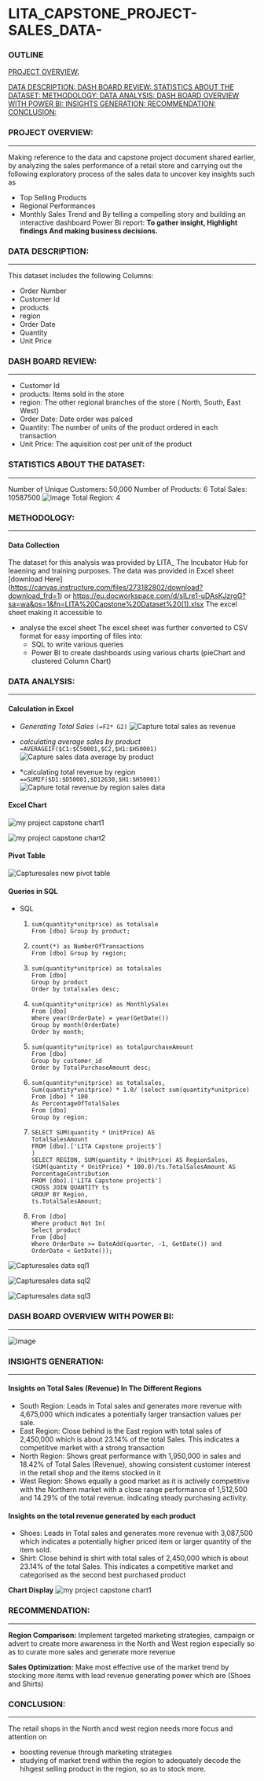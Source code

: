 # LITA_CAPSTONE_PROJECT-SALES_DATA-

### OUTLINE
[ PROJECT OVERVIEW: ](#project-overview)

[ DATA DESCRIPTION: ](#data-description)
[ DASH BOARD REVIEW: ](#dash-board-review)
[ STATISTICS ABOUT THE DATASET: ](statistics-about-the-dataset)
[ METHODOLOGY: ](methodology)
[ DATA ANALYSIS: ](data-analysis)
[ DASH BOARD OVERVIEW WITH POWER BI: ](dash-board-review-with-powerbi)
[ INSIGHTS GENERATION: ](insights-generation)
[ RECOMMENDATION: ](recommendation)
[ CONCLUSION: ](conclusion)



### PROJECT OVERVIEW:
---
Making reference to the data and capstone project document shared earlier, by analyzing the sales performance of a retail store and carrying out the following exploratory process of the sales data to uncover key insights such as
- Top Selling Products
- Regional Performances
- Monthly Sales Trend and
By telling a compelling story and building an interactive dashboard Power Bi report: **To gather insight, Highlight findings And making business decisions.**

### DATA DESCRIPTION:
---
This dataset includes the following Columns:
- Order Number
- Customer Id
- products
- region
- Order Date
- Quantity
- Unit Price
  
### DASH BOARD REVIEW:
---
- Customer Id
- products: Items sold in the store
- region: The other regional branches of the store ( North, South, East West) 
- Order Date: Date order was palced
- Quantity: The number of units of the product ordered in each transaction
- Unit Price: The aquisition cost per unit of the product

### STATISTICS ABOUT THE DATASET:
---
Number of Unique Customers: 50,000
Number of Products: 6
Total Sales: 10587500 ![image](https://github.com/user-attachments/assets/e260abe1-8773-4574-ac85-2f3f97b30e34)
Total Region: 4 

### METHODOLOGY:
---

#### Data Collection
The dataset for this analysis was provided by LITA_ The Incubator Hub for leaening and training purposes. The data was provided in Excel sheet [download Here] (https://canvas.instructure.com/files/273182802/download?download_frd=1) or https://eu.docworkspace.com/d/sILre1-uDAsKJzrgG?sa=wa&ps=1&fn=LITA%20Capstone%20Dataset%20(1).xlsx
 The excel sheet making it accessible to 
- analyse the excel sheet
  The excel sheet was further converted to CSV format for easy importing of files into:
  - SQL to write various queries
  - Power BI to create dashboards using various charts (pieChart and clustered Column Chart)

### DATA ANALYSIS:
---

#### Calculation in Excel 
- *Generating Total Sales* ```(=F2* G2)``` ![Capture total sales as revenue](https://github.com/user-attachments/assets/a230d6b0-fd45-426d-8c78-e1da9e9b53cf)

- *calculating average sales by product* 
``` =AVERAGEIF($C1:$C50001,$C2,$H1:$H50001)```
 ![Capture sales data average by product](https://github.com/user-attachments/assets/288b1f45-dfc4-46a9-8b70-92f3db897fe9)

- *calculating total revenue by region
``` ==SUMIF($D1:$D50001,$D12630,$H1:$H50001)```
![Capture total revenue by region sales data](https://github.com/user-attachments/assets/13c7134e-d9b1-48e9-8ad2-7642f83a542a)

#### Excel Chart
![my project capstone chart1](https://github.com/user-attachments/assets/d7ed65cf-2221-41e6-b382-8697adcf8f9b)

![my project capstone chart2](https://github.com/user-attachments/assets/f7a767c5-d757-41aa-93b8-33025e62cd93)

    
#### Pivot Table 
 
  ![Capturesales new pivot table](https://github.com/user-attachments/assets/ee087769-ac31-4711-ba6f-a1d4c37f4457)

#### Queries in SQL
- SQL
  1. ```Select product,
     sum(quantity*unitprice) as totalsale
     From [dbo] Group by product;
  2. ```Select region,
     count(*) as NumberOfTransactions
     From [dbo] Group by region;
  3. ```select top 1 product,
     sum(quantity*unitprice) as totalsales
     From [dbo]
     Group by product
     Order by totalsales desc;
  4. ```Select month(OrderDate) as month,
     sum(quantity*unitprice) as MonthlySales
     From [dbo]
     Where year(OrderDate) = year(GetDate())
     Group by month(OrderDate)
     Order by month;
  5. ```Select top 5 customer_id,
     sum(quantity*unitprice) as totalpurchaseAmount
     From [dbo]
     Group by customer_id
     Order by TotalPurchaseAmount desc;
  6. ```Select region,
     sum(quantity*unitprice) as totalsales,
     Sum(quantity*unitprice) * 1.0/ (select sum(quantity*unitprice)
     From [dbo] * 100
     As PercentageOfTotalSales
     From [dbo]
     Group by region;
  7. ```WITH QUANTITY AS (
     SELECT SUM(quantity * UnitPrice) AS 
     TotalSalesAmount
     FROM [dbo].['LITA Capstone project$']
     )
     SELECT REGION, SUM(quantity * UnitPrice) AS RegionSales,
     (SUM(quantity * UnitPrice) * 100.0)/ts.TotalSalesAmount AS PercentageContribution
     FROM [dbo].['LITA Capstone project$']
     CROSS JOIN QUANTITY ts
     GROUP BY Region,
     ts.TotalSalesAmount;
  8. ```Select distinct product
     From [dbo]
     Where product Not In(
     Select product
     From [dbo]
     Where OrderDate >= DateAdd(quarter, -1, GetDate()) and OrderDate < GetDate());
![Capturesales data sql1](https://github.com/user-attachments/assets/dd6ae0c6-94f4-435a-a29f-529866bac3e8)

![Capturesales data sql2](https://github.com/user-attachments/assets/d3efed3a-8a25-4cdd-95e8-f279e970a7dd)

![Capturesales data sql3](https://github.com/user-attachments/assets/c9dbfe7d-d8ed-4c51-bddc-4437b613f40a)



### DASH BOARD OVERVIEW WITH POWER BI:
---
![image](https://github.com/user-attachments/assets/83b20752-08f5-48a7-a528-7f576f047632)

### INSIGHTS GENERATION:
- - -

#### Insights on Total Sales (Revenue) In The Different Regions
- South Region: Leads in Total sales and generates more revenue with 4,675,000  which indicates a potentially larger transaction values per sale.
- East Region: Close behind is the East region with total sales of 2,450,000  which is about 23.14% of the total Sales. This indicates a competitive market with a strong transaction 
- North Region: Shows great performance with 1,950,000 in sales and 18.42% of Total Sales (Revenue), showing consistent customer interest in the retail shop and the items stocked in it 
- West Region: Shows equally a good market as it is actively competitive with the Northern market with a close range performance of 1,512,500 and 14.29% of the total revenue. indicating steady purchasing activity.

#### Insights on the total revenue generated by each product
- Shoes: Leads in Total sales and generates more revenue with 3,087,500  which indicates a potentially higher priced item or larger quantity of the item sold.
- Shirt: Close behind is shirt  with total sales of 2,450,000  which is about 23.14% of the total Sales. This indicates a competitive market and categorised as the second best  purchased product

**Chart Display**
![my project capstone chart1](https://github.com/user-attachments/assets/d7ed65cf-2221-41e6-b382-8697adcf8f9b)

### RECOMMENDATION:
---
**Region Comparison:** Implement targeted marketing strategies, campaign or advert to create more awareness in the North and West region especially so as to curate more sales and generate more revenue

**Sales Optimization:** Make most effective use of the market trend by stocking more items with lead revenue generating power which are (Shoes and Shirts)

### CONCLUSION:
---
The retail shops in the North ancd west region needs more focus and attention on 
- boosting revenue through marketing strategies
- studying of market trend within the region to adequately decode the hihgest selling product in the region, so as to stock more. 

